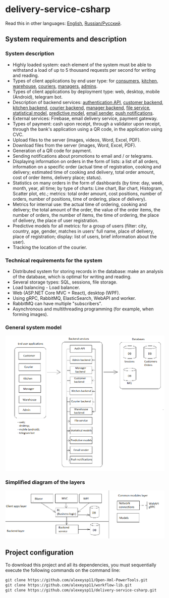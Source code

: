 # delivery-service-csharp 

Read this in other languages: [English](README.md), [Russian/Русский](README.ru.md). 

## System requirements and description

### System description

- Highly loaded system: each element of the system must be able to withstand a load of up to 5 thousand requests per second for writing and reading.
- Types of client applications by end user type: for [consumers](docs/frontend/customerclient.md), [kitchen](docs/frontend/kitchenclient.md), [warehouse](docs/frontend/warehouseclient..md), [couriers](docs/frontend/courierclient.md), [managers](docs/frontend/managerclient.md), [admins](docs/frontend/adminclient.md).
- Types of client applications by deployment type: web, desktop, mobile (Android), telegram bot.
- Description of backend services: [authentication API](docs/backend/authbackend.md), [customer backend](docs/backend/customerbackend.md), [kitchen backend](docs/backend/kitchenbackend.md), [courier backend](docs/backend/courierbackend.md), [manager backend](docs/backend/managerbackend.md), [file service](docs/backend/fileservice.md), [statistical model](docs/backend/statisticalmodel.md), [predictive model](docs/backend/predictivemodel.md), [email sender](docs/backend/emailsender.md), [ push notifications](docs/backend/pushnotifications.md).
- External services: Firebase, email delivery service, payment gateway.
- Types of payment: cash upon receipt, through a validator upon receipt, through the bank's application using a QR code, in the application using CVC.
- Upload files to the server (images, videos, Word, Excel, PDF).
- Download files from the server (images, Word, Excel, PDF).
- Generation of a QR code for payment.
- Sending notifications about promotions to email and / or telegrams.
- Displaying information on orders in the form of lists: a list of all orders, information on a specific order (actual time of registration, cooking and delivery; estimated time of cooking and delivery, total order amount, cost of order items, delivery place; status).
- Statistics on many orders in the form of dashboards (by time: day, week, month, year, all time; by type of charts: Line chart, Bar chart, Histogram, Scatter plot, etc.; metrics: total order amount, cost positions, number of orders, number of positions, time of ordering, place of delivery).
- Metrics for internal use: the actual time of ordering, cooking and delivery; the total amount of the order, the value of the order items, the number of orders, the number of items, the time of ordering, the place of delivery, the place of user registration.
- Predictive models for all metrics: for a group of users (filter: city, country, age, gender, matches in users' full name, place of delivery, place of registration; display: list of users, brief information about the user).
- Tracking the location of the courier.

### Technical requirements for the system

- Distributed system for storing records in the database: make an analysis of the database, which is optimal for writing and reading.
- Several storage types: SQL, sessions, file storage.
- Load balancing - Load balancer.
- Web (ASP.NET Core MVC + React), desktop (WPF).
- Using gRPC, RabbitMQ, ElasticSearch, WebAPI and worker.
- RabbitMQ can have multiple "subscribers".
- Asynchronous and multithreading programming (for example, when forming images).

### General system model

![system_overall](docs/img/system_overall.png)

### Simplified diagram of the layers 

![layers_simplified](docs/img/layers_simplified.png)

## Project configuration

To download this project and all its dependencies, you must sequentially execute the following commands on the command line:
```
git clone https://github.com/alexeysp11/Open-Xml-PowerTools.git 
git clone https://github.com/alexeysp11/workflow-lib.git
git clone https://github.com/alexeysp11/delivery-service-csharp.git
```
